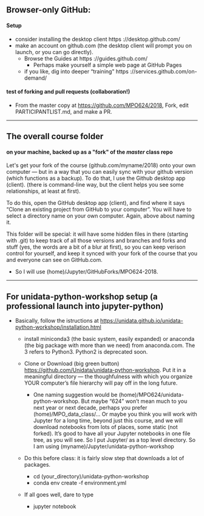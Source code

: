 ## Browser-only GitHub: 

#### Setup 
* consider installing the desktop client https ://desktop.github.com/
* make an account on github.com (the desktop client will prompt you on launch, or you can go directly). 
    * Browse the Guides at https ://guides.github.com/
        - Perhaps make yourself a simple web page at GitHub Pages
    * if you like, dig into deeper “training" https ://services.github.com/on-demand/

#### test of forking and pull requests (collaboration!) 

* From the master copy at https://github.com/MPO624/2018, Fork, edit PARTICIPANTLIST.md, and make a PR. 

-------------------------
## The overall course folder 
#### on your machine, backed up as a "fork" of the _master_ class repo

Let's get your fork of the course (github.com/myname/2018) onto your own computer — but in a way that you can easily sync with your github version (which functions as a backup). To do that, I use the Github desktop app (client). (there is command-line way, but the client helps you see some relationships, at least at first). 

To do this, open the GitHub desktop app (client), and find where it says “Clone an existing project from GitHub to your computer”. You will have to select a directory name on your own computer. Again, above about naming it. 

This folder will be special: it will have some hidden files in there (starting with .git) to keep track of all those versions and branches and forks and stuff (yes, the words are a bit of a blur at first), so you can keep verison control for yourself, and keep it synced with your fork of the course that you and everyone can see on GitHub.com. 

  * So I will use (home)/Jupyter/GitHubForks/MPO624-2018. 

----------------------
## For unidata-python-workshop setup (a professional launch into jupyter-python)
* Basically, follow the istructions at https://unidata.github.io/unidata-python-workshop/installation.html

   * install miniconda3 (the basic system, easily expanded) or anaconda (the big package with more than we need) from anaconda.com. The 3 refers to Python3. Python2 is deprecated soon.

   * Clone or Download (big green button) https://github.com/Unidata/unidata-python-workshop. Put it in a meaningful directory — the thoughfulness with which you organize YOUR computer’s file hierarchy will pay off in the long future. 

      * One naming suggestion would be (home)/MPO624/unidata-python-workshop. But maybe “624” won’t mean much to you next year or next decade, perhaps you prefer (home)/MPO_data_class/… Or maybe you think you will work with Jupyter for a long time, beyond just this course, and we will download notebooks from lots of places, some static (not forked). It’s good to have all your Jupyter notebooks in one file tree, as you will see.  So I put Jupyter/ as a top level directory. So I am using (myname)/Jupyter/unidata-python-workshop

   * Do this before class: it is fairly slow  step that downloads a lot of packages.
      * cd (your_directory)/unidata-python-workshop
      * conda env create -f environment.yml
      
   * If all goes well, dare to type
      * jupyter notebook

